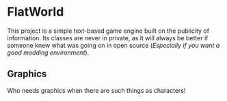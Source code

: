 # FlatWorld

This project is a simple text-based game engine built on the publicity of information. Its classes are never in private, as it  will always be better if someone knew what was going on in open source (*Especially if you want a good modding environment*).

## Graphics

Who needs graphics when there are such things as characters!
